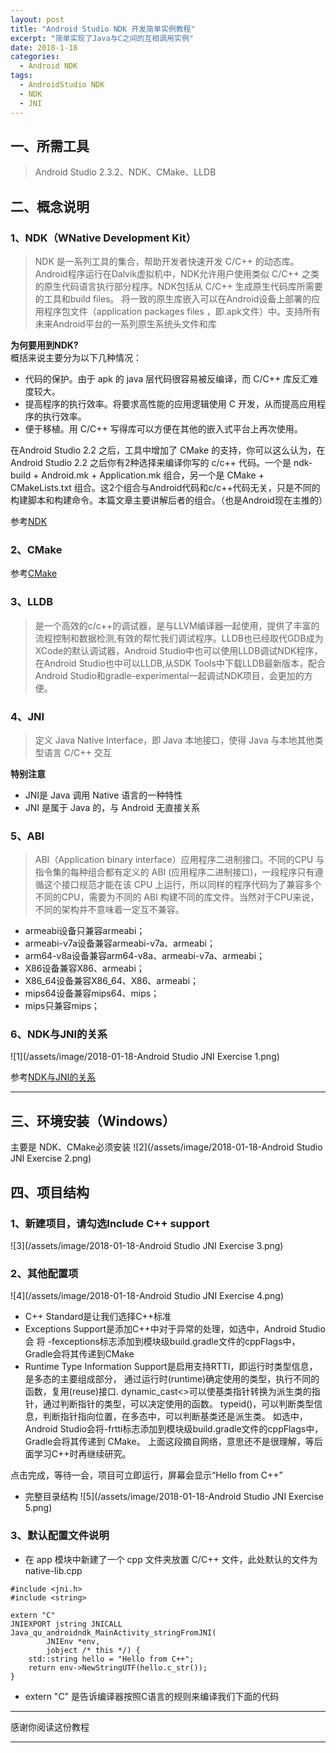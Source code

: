 ```yaml
---
layout: post
title: "Android Studio NDK 开发简单实例教程"
excerpt: "简单实现了Java与C之间的互相调用实例"
date: 2018-1-18
categories:
  - Android NDK
tags:
  - AndroidStudio NDK
  - NDK
  - JNI
---
```


## 一、所需工具
> Android Studio 2.3.2、NDK、CMake、LLDB

## 二、概念说明
### 1、NDK（WNative Development Kit） 
> NDK 是一系列工具的集合，帮助开发者快速开发 C/C++ 的动态库。Android程序运行在Dalvik虚拟机中，NDK允许用户使用类似 C/C++ 之类的原生代码语言执行部分程序。NDK包括从 C/C++ 生成原生代码库所需要的工具和build files。
将一致的原生库嵌入可以在Android设备上部署的应用程序包文件（application packages files ，即.apk文件）中。支持所有未来Android平台的一系列原生系统头文件和库

**为何要用到NDK?**  
概括来说主要分为以下几种情况：
- 代码的保护。由于 apk 的 java 层代码很容易被反编译，而 C/C++ 库反汇难度较大。
- 提高程序的执行效率。将要求高性能的应用逻辑使用 C 开发，从而提高应用程序的执行效率。
- 便于移植。用 C/C++ 写得库可以方便在其他的嵌入式平台上再次使用。

在Android Studio 2.2 之后，工具中增加了 CMake 的支持，你可以这么认为，在 Android Studio 2.2 之后你有2种选择来编译你写的 c/c++ 代码。一个是 ndk-build + Android.mk + Application.mk 组合，另一个是 CMake + CMakeLists.txt 组合。这2个组合与Android代码和c/c++代码无关，只是不同的构建脚本和构建命令。本篇文章主要讲解后者的组合。（也是Android现在主推的）
  
参考[NDK](https://baike.baidu.com/item/NDK/5967464?fr=aladdin)

### 2、CMake
参考[CMake](https://baike.baidu.com/item/cmake)

### 3、LLDB
> 是一个高效的c/c++的调试器，是与LLVM编译器一起使用，提供了丰富的流程控制和数据检测,有效的帮忙我们调试程序。LLDB也已经取代GDB成为XCode的默认调试器，Android Studio中也可以使用LLDB调试NDK程序，在Android Studio也中可以LLDB,从SDK Tools中下载LLDB最新版本，配合Android Studio和gradle-experimental一起调试NDK项目，会更加的方便。

### 4、JNI
> 定义 Java Native Interface，即 Java 本地接口，使得 Java 与本地其他类型语言 C/C++ 交互

**特别注意**
- JNI是 Java 调用 Native 语言的一种特性
- JNI 是属于 Java 的，与 Android 无直接关系

### 5、ABI
> ABI（Application binary interface）应用程序二进制接口。不同的CPU 与指令集的每种组合都有定义的 ABI (应用程序二进制接口)，一段程序只有遵循这个接口规范才能在该 CPU 上运行，所以同样的程序代码为了兼容多个不同的CPU，需要为不同的 ABI 构建不同的库文件。当然对于CPU来说，不同的架构并不意味着一定互不兼容。

- armeabi设备只兼容armeabi；
- armeabi-v7a设备兼容armeabi-v7a、armeabi；
- arm64-v8a设备兼容arm64-v8a、armeabi-v7a、armeabi；
- X86设备兼容X86、armeabi；
- X86_64设备兼容X86_64、X86、armeabi；
- mips64设备兼容mips64、mips；
- mips只兼容mips；

### 6、NDK与JNI的关系
![1](/assets/image/2018-01-18-Android Studio JNI Exercise 1.png)  

参考[NDK与JNI的关系](http://blog.csdn.net/carson_ho/article/details/73250163)

-------------------

## 三、环境安装（Windows）
主要是 NDK、CMake必须安装
![2](/assets/image/2018-01-18-Android Studio JNI Exercise 2.png)  

## 四、项目结构
### 1、新建项目，请勾选Include C++ support
![3](/assets/image/2018-01-18-Android Studio JNI Exercise 3.png)  

### 2、其他配置项
![4](/assets/image/2018-01-18-Android Studio JNI Exercise 4.png)  

- C++ Standard是让我们选择C++标准
- Exceptions Support是添加C++中对于异常的处理，如选中，Android Studio会 
将 -fexceptions标志添加到模块级build.gradle文件的cppFlags中，Gradle会将其传递到CMake
- Runtime Type Information Support是启用支持RTTI，即运行时类型信息，是多态的主要组成部分，
通过运行时(runtime)确定使用的类型，执行不同的函数，复用(reuse)接口.
dynamic_cast<>可以使基类指针转换为派生类的指针，通过判断指针的类型，可以决定使用的函数。
typeid()，可以判断类型信息，判断指针指向位置，在多态中，可以判断基类还是派生类。
如选中，Android Studio会将-frtti标志添加到模块级build.gradle文件的cppFlags中，Gradle会将其传递到 CMake。
上面这段摘自网络，意思还不是很理解，等后面学习C++时再继续研究。

点击完成，等待一会，项目可立即运行，屏幕会显示“Hello from C++”

- 完整目录结构
![5](/assets/image/2018-01-18-Android Studio JNI Exercise 5.png)  

### 3、默认配置文件说明
- 在 app 模块中新建了一个 cpp 文件夹放置 C/C++ 文件，此处默认的文件为native-lib.cpp

```
#include <jni.h>
#include <string>

extern "C"
JNIEXPORT jstring JNICALL
Java_qu_androidndk_MainActivity_stringFromJNI(
        JNIEnv *env,
        jobject /* this */) {
    std::string hello = "Hello from C++";
    return env->NewStringUTF(hello.c_str());
}
```
- extern "C" 是告诉编译器按照C语言的规则来编译我们下面的代码


-------------------

感谢你阅读这份教程

-------------------